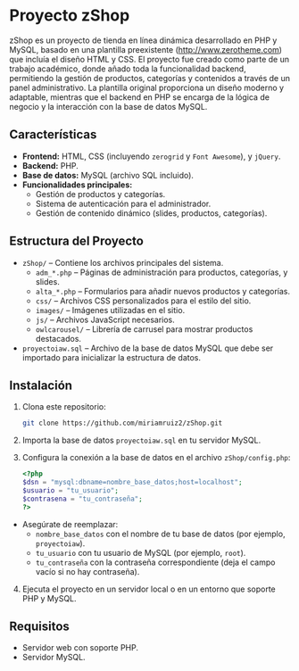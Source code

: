 # Proyecto zShop

zShop es un proyecto de tienda en línea dinámica desarrollado en PHP y MySQL, basado en una plantilla preexistente (http://www.zerotheme.com) que incluía el diseño HTML y CSS. El proyecto fue creado como parte de un trabajo académico, donde añado toda la funcionalidad backend, permitiendo la gestión de productos, categorías y contenidos a través de un panel administrativo. La plantilla original proporciona un diseño moderno y adaptable, mientras que el backend en PHP se encarga de la lógica de negocio y la interacción con la base de datos MySQL.

## Características

- **Frontend:** HTML, CSS (incluyendo `zerogrid` y `Font Awesome`), y `jQuery`.
- **Backend:** PHP.
- **Base de datos:** MySQL (archivo SQL incluido).
- **Funcionalidades principales:**
  - Gestión de productos y categorías.
  - Sistema de autenticación para el administrador.
  - Gestión de contenido dinámico (slides, productos, categorías).

## Estructura del Proyecto

- `zShop/` – Contiene los archivos principales del sistema.
  - `adm_*.php` – Páginas de administración para productos, categorías, y slides.
  - `alta_*.php` – Formularios para añadir nuevos productos y categorías.
  - `css/` – Archivos CSS personalizados para el estilo del sitio.
  - `images/` – Imágenes utilizadas en el sitio.
  - `js/` – Archivos JavaScript necesarios.
  - `owlcarousel/` – Librería de carrusel para mostrar productos destacados.
- `proyectoiaw.sql` – Archivo de la base de datos MySQL que debe ser importado para inicializar la estructura de datos.

## Instalación

1. Clona este repositorio:
   ```bash
   git clone https://github.com/miriamruiz2/zShop.git

2. Importa la base de datos `proyectoiaw.sql` en tu servidor MySQL.

3. Configura la conexión a la base de datos en el archivo `zShop/config.php`:
   ```php
   <?php
   $dsn = "mysql:dbname=nombre_base_datos;host=localhost";
   $usuario = "tu_usuario";
   $contrasena = "tu_contraseña";
   ?>
  - Asegúrate de reemplazar:
    - `nombre_base_datos` con el nombre de tu base de datos (por ejemplo, `proyectoiaw`).
    - `tu_usuario` con tu usuario de MySQL (por ejemplo, `root`).
    - `tu_contraseña` con la contraseña correspondiente (deja el campo vacío si no hay contraseña).

  4. Ejecuta el proyecto en un servidor local o en un entorno que soporte PHP y MySQL.

## Requisitos
- Servidor web con soporte PHP.
- Servidor MySQL.
